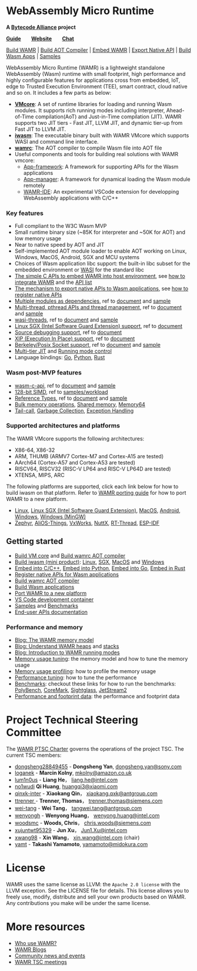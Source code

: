 # WebAssembly Micro Runtime


**A [Bytecode Alliance][BA] project**

[BA]: https://bytecodealliance.org/

**[Guide](https://wamr.gitbook.io/)**&emsp;&emsp;**[Website](https://bytecodealliance.github.io/wamr.dev)**&emsp;&emsp;**[Chat](https://bytecodealliance.zulipchat.com/#narrow/stream/290350-wamr)**

[Build WAMR](./doc/build_wamr.md) | [Build AOT Compiler](./wamr-compiler/README.md) | [Embed WAMR](./doc/embed_wamr.md) | [Export Native API](./doc/export_native_api.md) | [Build Wasm Apps](./doc/build_wasm_app.md) | [Samples](./samples/README.md)

WebAssembly Micro Runtime (WAMR) is a lightweight standalone WebAssembly (Wasm) runtime with small footprint, high performance and highly configurable features for applications cross from embedded, IoT, edge to Trusted Execution Environment (TEE), smart contract, cloud native and so on. It includes a few parts as below:
- [**VMcore**](./core/iwasm/): A set of runtime libraries for loading and running Wasm modules. It supports rich running modes including interpreter, Ahead-of-Time compilation(AoT) and Just-in-Time compilation (JIT). WAMR supports two JIT tiers - Fast JIT, LLVM JIT, and dynamic tier-up from Fast JIT to LLVM JIT.
- [**iwasm**](./product-mini/): The executable binary built with WAMR VMcore which supports WASI and command line interface.
- [**wamrc**](./wamr-compiler/): The AOT compiler to compile Wasm file into AOT file
- Useful components and tools for building real solutions with WAMR vmcore:
  - [App-framework](https://github.com/bytecodealliance/wamr-app-framework/blob/main/app-framework/README.md): A framework for supporting APIs for the Wasm applications
  - [App-manager](https://github.com/bytecodealliance/wamr-app-framework/blob/main/app-mgr/README.md): A framework for dynamical loading the Wasm module remotely
  - [WAMR-IDE](./test-tools/wamr-ide): An experimental VSCode extension for developping WebAssembly applications with C/C++


### Key features
- Full compliant to the W3C Wasm MVP
- Small runtime binary size (~85K for interpreter and ~50K for AOT) and low memory usage
- Near to native speed by AOT and JIT
- Self-implemented AOT module loader to enable AOT working on Linux, Windows, MacOS, Android, SGX and MCU systems
- Choices of Wasm application libc support: the built-in libc subset for the embedded environment or [WASI](https://github.com/WebAssembly/WASI) for the standard libc
- [The simple C APIs to embed WAMR into host environment](./doc/embed_wamr.md), see [how to integrate WAMR](./doc/embed_wamr.md) and the [API list](./core/iwasm/include/wasm_export.h)
- [The mechanism to export native APIs to Wasm applications](./doc/export_native_api.md), see [how to register native APIs](./doc/export_native_api.md)
- [Multiple modules as dependencies](./doc/multi_module.md), ref to [document](./doc/multi_module.md) and [sample](samples/multi-module)
- [Multi-thread, pthread APIs and thread management](./doc/pthread_library.md), ref to [document](./doc/pthread_library.md) and [sample](samples/multi-thread)
- [wasi-threads](./doc/pthread_impls.md#wasi-threads-new), ref to [document](./doc/pthread_impls.md#wasi-threads-new) and [sample](samples/wasi-threads)
- [Linux SGX (Intel Software Guard Extension) support](./doc/linux_sgx.md), ref to [document](./doc/linux_sgx.md)
- [Source debugging support](./doc/source_debugging.md), ref to [document](./doc/source_debugging.md)
- [XIP (Execution In Place) support](./doc/xip.md), ref to [document](./doc/xip.md)
- [Berkeley/Posix Socket support](./doc/socket_api.md), ref to [document](./doc/socket_api.md) and [sample](./samples/socket-api)
- [Multi-tier JIT](./product-mini#linux) and [Running mode control](https://bytecodealliance.github.io/wamr.dev/blog/introduction-to-wamr-running-modes/)
- Language bindings: [Go](./language-bindings/go/README.md), [Python](./language-bindings/python/README.md), [Rust](./language-bindings/rust/README.md)

### Wasm post-MVP features
- [wasm-c-api](https://github.com/WebAssembly/wasm-c-api), ref to [document](doc/wasm_c_api.md) and [sample](samples/wasm-c-api)
- [128-bit SIMD](https://github.com/WebAssembly/simd), ref to [samples/workload](samples/workload)
- [Reference Types](https://github.com/WebAssembly/reference-types), ref to [document](doc/ref_types.md) and [sample](samples/ref-types)
- [Bulk memory operations](https://github.com/WebAssembly/bulk-memory-operations), [Shared memory](https://github.com/WebAssembly/threads/blob/main/proposals/threads/Overview.md#shared-linear-memory), [Memory64](https://github.com/WebAssembly/memory64)
- [Tail-call](https://github.com/WebAssembly/tail-call), [Garbage Collection](https://github.com/WebAssembly/gc), [Exception Handling](https://github.com/WebAssembly/exception-handling)

### Supported architectures and platforms
The WAMR VMcore supports the following architectures:
- X86-64, X86-32
- ARM, THUMB (ARMV7 Cortex-M7 and Cortex-A15 are tested)
- AArch64 (Cortex-A57 and Cortex-A53 are tested)
- RISCV64, RISCV32 (RISC-V LP64 and RISC-V LP64D are tested)
- XTENSA, MIPS, ARC

The following platforms are supported, click each link below for how to build iwasm on that platform. Refer to [WAMR porting guide](./doc/port_wamr.md) for how to port WAMR to a new platform.
- [Linux](./product-mini/README.md#linux),  [Linux SGX (Intel Software Guard Extension)](./doc/linux_sgx.md),  [MacOS](./product-mini/README.md#macos),  [Android](./product-mini/README.md#android), [Windows](./product-mini/README.md#windows), [Windows (MinGW)](./product-mini/README.md#mingw)
- [Zephyr](./product-mini/README.md#zephyr),  [AliOS-Things](./product-mini/README.md#alios-things),  [VxWorks](./product-mini/README.md#vxworks), [NuttX](./product-mini/README.md#nuttx), [RT-Thread](./product-mini/README.md#RT-Thread), [ESP-IDF](./product-mini/README.md#esp-idf)


## Getting started
- [Build VM core](./doc/build_wamr.md) and [Build wamrc AOT compiler](./wamr-compiler/README.md)
- [Build iwasm (mini product)](./product-mini/README.md): [Linux](./product-mini/README.md#linux), [SGX](./doc/linux_sgx.md), [MacOS](./product-mini/README.md#macos) and [Windows](./product-mini/README.md#windows)
- [Embed into C/C++](./doc/embed_wamr.md), [Embed into Python](./language-bindings/python), [Embed into Go](./language-bindings/go), [Embed in Rust](./language-bindings/rust)
- [Register native APIs for Wasm applications](./doc/export_native_api.md)
- [Build wamrc AOT compiler](./wamr-compiler/README.md)
- [Build Wasm applications](./doc/build_wasm_app.md)
- [Port WAMR to a new platform](./doc/port_wamr.md)
- [VS Code development container](./doc/devcontainer.md)
- [Samples](./samples) and [Benchmarks](./tests/benchmarks)
- [End-user APIs documentation](https://bytecodealliance.github.io/wamr.dev/apis/)


### Performance and memory
- [Blog: The WAMR memory model](https://bytecodealliance.github.io/wamr.dev/blog/the-wamr-memory-model/)
- [Blog: Understand WAMR heaps](https://bytecodealliance.github.io/wamr.dev/blog/understand-the-wamr-heaps/) and [stacks](https://bytecodealliance.github.io/wamr.dev/blog/understand-the-wamr-stacks/)
- [Blog: Introduction to WAMR running modes](https://bytecodealliance.github.io/wamr.dev/blog/introduction-to-wamr-running-modes/)
- [Memory usage tuning](./doc/memory_tune.md): the memory model and how to tune the memory usage
- [Memory usage profiling](./doc/build_wamr.md#enable-memory-profiling-experiment): how to profile the memory usage
- [Performance tuning](./doc/perf_tune.md): how to tune the performance
- [Benchmarks](./tests/benchmarks): checkout these links for how to run the benchmarks: [PolyBench](./tests/benchmarks/polybench), [CoreMark](./tests/benchmarks/coremark), [Sightglass](./tests/benchmarks/sightglass), [JetStream2](./tests/benchmarks/jetstream)
- [Performance and footprint data](https://github.com/bytecodealliance/wasm-micro-runtime/wiki/Performance): the performance and footprint data


Project Technical Steering Committee
====================================
The [WAMR PTSC Charter](./TSC_Charter.md) governs the operations of the project TSC.
The current TSC members:
- [dongsheng28849455](https://github.com/dongsheng28849455) - **Dongsheng Yan**, <dongsheng.yan@sony.com>
- [loganek](https://github.com/loganek) - **Marcin Kolny**, <mkolny@amazon.co.uk>
- [lum1n0us](https://github.com/lum1n0us) - **Liang He**， <liang.he@intel.com>
- [no1wudi](https://github.com/no1wudi) **Qi Huang**, <huangqi3@xiaomi.com>
- [qinxk-inter](https://github.com/qinxk-inter) - **Xiaokang Qin**， <xiaokang.qxk@antgroup.com>
- [ttrenner ](https://github.com/ttrenner) - **Trenner, Thomas**， <trenner.thomas@siemens.com>
- [wei-tang](https://github.com/wei-tang) - **Wei Tang**， <tangwei.tang@antgroup.com>
- [wenyongh](https://github.com/wenyongh) - **Wenyong Huang**， <wenyong.huang@intel.com>
- [woodsmc](https://github.com/woodsmc) - **Woods, Chris**， <chris.woods@siemens.com>
- [xujuntwt95329](https://github.com/xujuntwt95329) - **Jun Xu**， <Jun1.Xu@intel.com>
- [xwang98](https://github.com/xwang98) - **Xin Wang**， <xin.wang@intel.com> (chair)
- [yamt](https://github.com/yamt) - **Takashi Yamamoto**, <yamamoto@midokura.com>


License
=======
WAMR uses the same license as LLVM: the `Apache 2.0 license` with the LLVM
exception. See the LICENSE file for details. This license allows you to freely
use, modify, distribute and sell your own products based on WAMR.
Any contributions you make will be under the same license.

# More resources
- [Who use WAMR?](https://github.com/bytecodealliance/wasm-micro-runtime/wiki)
- [WAMR Blogs](https://bytecodealliance.github.io/wamr.dev/blog/)
- [Community news and events](https://bytecodealliance.github.io/wamr.dev/events/)
- [WAMR TSC meetings](https://github.com/bytecodealliance/wasm-micro-runtime/wiki/TSC-meeting-notes)

